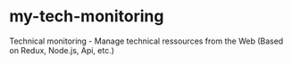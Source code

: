 # my-tech-monitoring
Technical monitoring - Manage technical ressources from the Web (Based on Redux, Node.js, Api, etc.)
